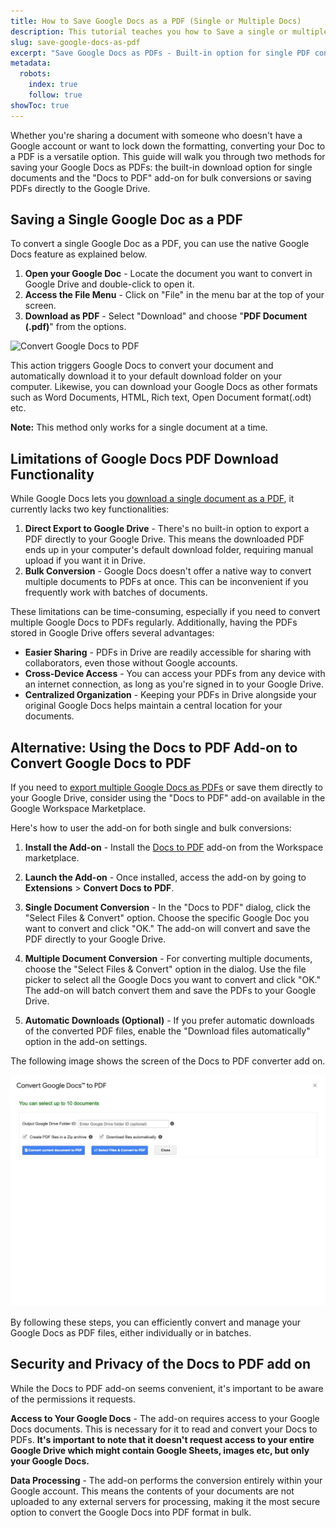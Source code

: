 ```yaml
---
title: How to Save Google Docs as a PDF (Single or Multiple Docs)
description: This tutorial teaches you how to Save a single or multiple Google Docs as PDF file
slug: save-google-docs-as-pdf
excerpt: "Save Google Docs as PDFs - Built-in option for single PDF conversion, add-on for bulk conversions & Google Drive export."
metadata:
  robots:
    index: true
    follow: true
showToc: true    
---
```


Whether you're sharing a document with someone who doesn't have a Google account or want to lock down the formatting, converting your Doc to a PDF is a versatile option. This guide will walk you through two methods for saving your Google Docs as PDFs: the built-in download option for single documents and the "Docs to PDF" add-on for bulk conversions or saving PDFs directly to the Google Drive.

<!-- toc -->
## Saving a Single Google Doc as a PDF

To convert a single Google Doc as a PDF, you can use the native Google Docs feature as explained below.

1. **Open your Google Doc** - Locate the document you want to convert in Google Drive and double-click to open it.
2. **Access the File Menu** - Click on "File" in the menu bar at the top of your screen. 
3. **Download as PDF** - Select "Download" and choose "**PDF Document (.pdf)**" from the options.

![Convert Google Docs to PDF](https://www.docstopdf.pro/docs-to-pdf-demo.gif)

This action triggers Google Docs to convert your document and automatically download it to your default download folder on your computer. Likewise, you can download your Google Docs as other formats such as Word Documents, HTML, Rich text, Open Document format(.odt) etc.

**Note:** This method only works for a single document at a time.

## Limitations of Google Docs PDF Download Functionality

While Google Docs lets you [download a single document as a PDF](https://support.google.com/docs/answer/49114?hl=en&co=GENIE.Platform%3DDesktop#zippy=%2Cdownload-a-copy-of-a-file), it currently lacks two key functionalities:

1. **Direct Export to Google Drive** - There's no built-in option to export a PDF directly to your Google Drive. This means the downloaded PDF ends up in your computer's default download folder, requiring manual upload if you want it in Drive.
2. **Bulk Conversion** - Google Docs doesn't offer a native way to convert multiple documents to PDFs at once. This can be inconvenient if you frequently work with batches of documents.

These limitations can be time-consuming, especially if you need to convert multiple Google Docs to PDFs regularly. Additionally, having the PDFs stored in Google Drive offers several advantages:

* **Easier Sharing** - PDFs in Drive are readily accessible for sharing with collaborators, even those without Google accounts.
* **Cross-Device Access** - You can access your PDFs from any device with an internet connection, as long as you're signed in to your Google Drive.
* **Centralized Organization** - Keeping your PDFs in Drive alongside your original Google Docs helps maintain a central location for your documents.

## Alternative: Using the Docs to PDF Add-on to Convert Google Docs to PDF

If you need to [export multiple Google Docs as PDFs](https://www.docstopdf.pro) or save them directly to your Google Drive, consider using the "Docs to PDF" add-on available in the Google Workspace Marketplace.

Here's how to user the add-on for both single and bulk conversions:

1. **Install the Add-on** - Install the [Docs to PDF](https://workspace.google.com/marketplace/app/docs_to_pdf/302636103705) add-on from the Workspace marketplace.

2. **Launch the Add-on** - Once installed, access the add-on by going to **Extensions** > **Convert Docs to PDF**.

3. **Single Document Conversion** - In the "Docs to PDF" dialog, click the "Select Files & Convert" option. Choose the specific Google Doc you want to convert and click "OK." The add-on will convert and save the PDF directly to your Google Drive.

4. **Multiple Document Conversion** - For converting multiple documents, choose the "Select Files & Convert" option in the dialog. Use the file picker to select all the Google Docs you want to convert and click "OK." The add-on will batch convert them and save the PDFs to your Google Drive.

5. **Automatic Downloads (Optional)** - If you prefer automatic downloads of the converted PDF files, enable the "Download files automatically" option in the add-on settings.  

The following image shows the screen of the Docs to PDF converter add on. 

![Bulk Convert Google Docs to PDF using Docs to PDF](src/assets/article_images/docs-to-pdf-screen.png)

By following these steps, you can efficiently convert and manage your Google Docs as PDF files, either individually or in batches.

## Security and Privacy of the Docs to PDF add on

While the Docs to PDF add-on seems convenient, it's important to be aware of the permissions it requests.

**Access to Your Google Docs** - The add-on requires access to your Google Docs documents. This is necessary for it to read and convert your Docs to PDFs. **It's important to note that it doesn't request access to your entire Google Drive which might contain Google Sheets, images etc, but only your Google Docs.**

**Data Processing** - The add-on performs the conversion entirely within your Google account. This means the contents of your documents are not uploaded to any external servers for processing, making it the most secure option to convert the Google Docs into PDF format in bulk. 